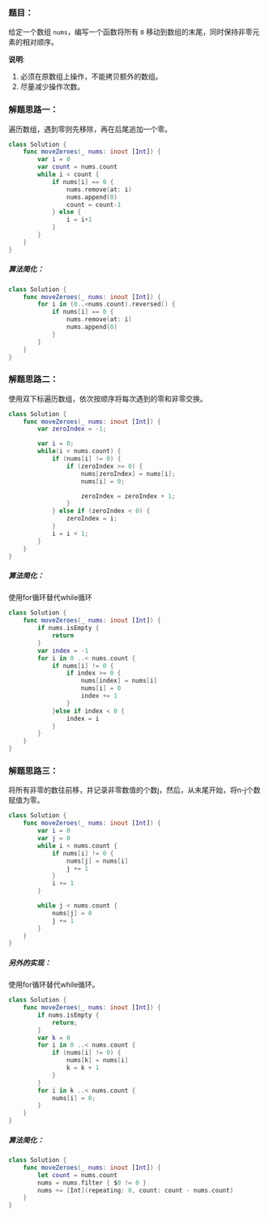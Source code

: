 ### 题目：

给定一个数组 `nums`，编写一个函数将所有 `0` 移动到数组的末尾，同时保持非零元素的相对顺序。

**说明**:

1. 必须在原数组上操作，不能拷贝额外的数组。
2. 尽量减少操作次数。

### 解题思路一：

遍历数组，遇到零则先移除，再在后尾追加一个零。

```swift
class Solution {
    func moveZeroes(_ nums: inout [Int]) {
        var i = 0
        var count = nums.count
        while i < count {
            if nums[i] == 0 {
                nums.remove(at: i)
                nums.append(0)
                count = count-1
            } else {
                i = i+1
            }
        }
    }
}
```

##### 算法简化：

```swift
class Solution {
    func moveZeroes(_ nums: inout [Int]) {
        for i in (0..<nums.count).reversed() {
            if nums[i] == 0 {
                nums.remove(at: i)
                nums.append(0)
            }
        }
    }
}
```

### 解题思路二：

使用双下标遍历数组，依次按顺序将每次遇到的零和非零交换。

```swift
class Solution {
    func moveZeroes(_ nums: inout [Int]) {
        var zeroIndex = -1;

        var i = 0;
        while(i < nums.count) {
            if (nums[i] != 0) {
                if (zeroIndex >= 0) {
                    nums[zeroIndex] = nums[i];
                    nums[i] = 0;

                    zeroIndex = zeroIndex + 1;
                }
            } else if (zeroIndex < 0) {
                zeroIndex = i;
            }
            i = i + 1;
        }
    }
}
```

##### 算法简化：

使用for循环替代while循环

```swift
class Solution {
    func moveZeroes(_ nums: inout [Int]) {
        if nums.isEmpty {
            return
        }
        var index = -1
        for i in 0 ..< nums.count {
            if nums[i] != 0 {
                if index >= 0 {
                    nums[index] = nums[i]
                    nums[i] = 0
                    index += 1
                }
            }else if index < 0 {
                index = i
            }
        }
    }
}
```

### 解题思路三：

将所有非零的数往前移，并记录非零数值的个数j，然后，从末尾开始，将n-j个数赋值为零。

```swift
class Solution {
    func moveZeroes(_ nums: inout [Int]) {
        var i = 0
        var j = 0
        while i < nums.count {
            if nums[i] != 0 {
                nums[j] = nums[i]
                j += 1
            }
            i += 1
        }

        while j < nums.count {
            nums[j] = 0
            j += 1
        }
    }
}
```

##### 另外的实现：

使用for循环替代while循环。

```swift
class Solution {
    func moveZeroes(_ nums: inout [Int]) {
        if nums.isEmpty {
            return;
        }
        var k = 0
        for i in 0 ..< nums.count {
            if (nums[i] != 0) {
                nums[k] = nums[i]
                k = k + 1
            }
        }
        for i in k ..< nums.count {
            nums[i] = 0;
        }
    }
}
```

##### 算法简化：

```swift
class Solution {
    func moveZeroes(_ nums: inout [Int]) {
        let count = nums.count
        nums = nums.filter { $0 != 0 }
        nums += [Int](repeating: 0, count: count - nums.count)
    }
}
```


